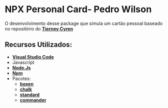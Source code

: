 # NPX Personal Card- Pedro Wilson

<p align="center">
</p>

O desenvolvimento desse package que simula um cartão pessoal baseado 
no repositório do **[Tierney Cyren](https://twitter.com/bitandbang)**

## Recursos Utilizados:

- **[Visual Studio Code](http://bit.ly/2KoflJH)**
- Javascript
- **[Node.Js](https://nodejs.org/en/)**
- **[Npm](https://www.npmjs.com/)**
- Pacotes:
    - **[boxen](https://www.npmjs.com/package/boxen)**
    - **[chalk](https://www.npmjs.com/package/chalk)**
    - **[standard](https://www.npmjs.com/package/standard)**
    - **[commander](https://www.npmjs.com/package/commander)**